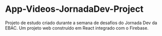 # App-Videos-JornadaDev-Project
Projeto de estudo criado durante a semana de desafios do Jornada Dev da EBAC. Um projeto web construído em React integrado com o Firebase.
